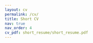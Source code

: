 ```yaml
---
layout: cv
permalink: /cv/
title: Short CV
nav: true
nav_order: 4
cv_pdf: short_resume/short_resume.pdf
---
```

